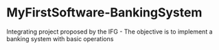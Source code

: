 # MyFirstSoftware-BankingSystem
Integrating project proposed by the IFG - The objective is to implement a banking system with basic operations
